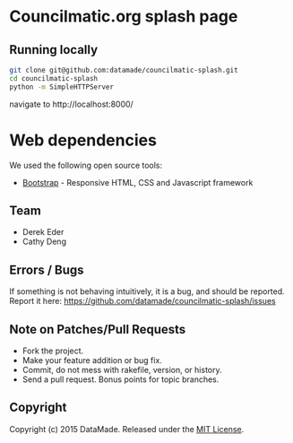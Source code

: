 # Councilmatic.org splash page

## Running locally

``` bash
git clone git@github.com:datamade/councilmatic-splash.git
cd councilmatic-splash
python -m SimpleHTTPServer
```

navigate to http://localhost:8000/

# Web dependencies
We used the following open source tools:

* [Bootstrap](http://getbootstrap.com/) - Responsive HTML, CSS and Javascript framework

## Team

* Derek Eder
* Cathy Deng

## Errors / Bugs

If something is not behaving intuitively, it is a bug, and should be reported.
Report it here: https://github.com/datamade/councilmatic-splash/issues

## Note on Patches/Pull Requests
 
* Fork the project.
* Make your feature addition or bug fix.
* Commit, do not mess with rakefile, version, or history.
* Send a pull request. Bonus points for topic branches.

## Copyright

Copyright (c) 2015 DataMade. Released under the [MIT License](https://github.com/datamade/councilmatic-splash/blob/master/LICENSE).